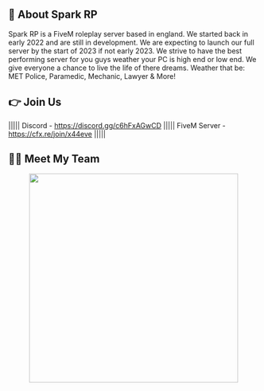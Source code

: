 ## 👋 About Spark RP
Spark RP is a FiveM roleplay server based in england. We started back in early 2022 and are still in development.
We are expecting to launch our full server by the start of 2023 if not early 2023. We strive to have the best
performing server for you guys weather your PC is high end or low end. We give everyone a chance to live the 
life of there dreams. Weather that be: MET Police, Paramedic, Mechanic, Lawyer & More!

## 👉 Join Us
||||| Discord - https://discord.gg/c6hFxAGwCD ||||| FiveM Server  - https://cfx.re/join/x44eve |||||

## 👨‍💻 Meet My Team
<p align="center">
 <a href=https://github.com/SPKReality><img width="420" src=https://github-readme-stats.vercel.app/api?username=SPKReality&count_private=true&show_icons=true&title_color=800020&text_color=9F2B68&icon_color=dc143c&hide_border=true&bg_color=BF40BF&layout=compact&hide_title=false&hide_rank=false><a>

## 
